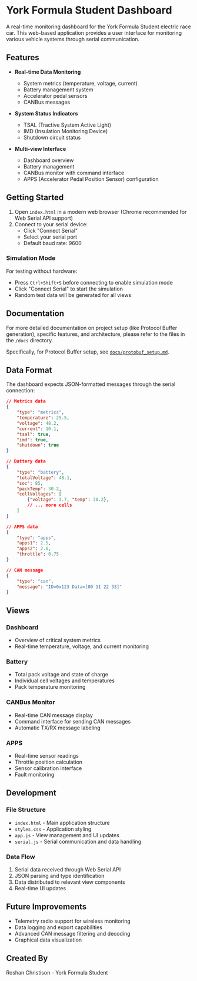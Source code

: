 # York Formula Student Dashboard

A real-time monitoring dashboard for the York Formula Student electric race car. This web-based application provides a user interface for monitoring various vehicle systems through serial communication.

## Features

- **Real-time Data Monitoring**
  - System metrics (temperature, voltage, current)
  - Battery management system
  - Accelerator pedal sensors
  - CANBus messages

- **System Status Indicators**
  - TSAL (Tractive System Active Light)
  - IMD (Insulation Monitoring Device)
  - Shutdown circuit status

- **Multi-view Interface**
  - Dashboard overview
  - Battery management
  - CANBus monitor with command interface
  - APPS (Accelerator Pedal Position Sensor) configuration

## Getting Started

1. Open `index.html` in a modern web browser (Chrome recommended for Web Serial API support)
2. Connect to your serial device:
   - Click "Connect Serial"
   - Select your serial port
   - Default baud rate: 9600

### Simulation Mode

For testing without hardware:
- Press `Ctrl+Shift+S` before connecting to enable simulation mode
- Click "Connect Serial" to start the simulation
- Random test data will be generated for all views

## Documentation

For more detailed documentation on project setup (like Protocol Buffer generation), specific features, and architecture, please refer to the files in the `/docs` directory. 

Specifically, for Protocol Buffer setup, see [`docs/protobuf_setup.md`](docs/protobuf_setup.md).

## Data Format

The dashboard expects JSON-formatted messages through the serial connection:

```json
// Metrics data
{
    "type": "metrics",
    "temperature": 25.5,
    "voltage": 48.2,
    "current": 10.1,
    "tsal": true,
    "imd": true,
    "shutdown": true
}

// Battery data
{
    "type": "battery",
    "totalVoltage": 48.1,
    "soc": 85,
    "packTemp": 30.2,
    "cellVoltages": [
        {"voltage": 3.7, "temp": 30.2},
        // ... more cells
    ]
}

// APPS data
{
    "type": "apps",
    "apps1": 2.5,
    "apps2": 2.6,
    "throttle": 0.75
}

// CAN message
{
    "type": "can",
    "message": "ID=0x123 Data=[00 11 22 33]"
}
```

## Views

### Dashboard
- Overview of critical system metrics
- Real-time temperature, voltage, and current monitoring

### Battery
- Total pack voltage and state of charge
- Individual cell voltages and temperatures
- Pack temperature monitoring

### CANBus Monitor
- Real-time CAN message display
- Command interface for sending CAN messages
- Automatic TX/RX message labeling

### APPS
- Real-time sensor readings
- Throttle position calculation
- Sensor calibration interface
- Fault monitoring

## Development

### File Structure
- `index.html` - Main application structure
- `styles.css` - Application styling
- `app.js` - View management and UI updates
- `serial.js` - Serial communication and data handling

### Data Flow
1. Serial data received through Web Serial API
2. JSON parsing and type identification
3. Data distributed to relevant view components
4. Real-time UI updates

## Future Improvements
- Telemetry radio support for wireless monitoring
- Data logging and export capabilities
- Advanced CAN message filtering and decoding
- Graphical data visualization

## Created By
Roshan Christison - York Formula Student